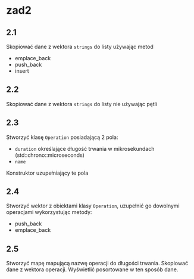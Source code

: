 # zad2

2.1
-
Skopiować dane z wektora `strings` do listy używając metod
- emplace_back
- push_back
- insert

2.2
-
Skopiować dane z wektora `strings` do listy nie używając pętli

2.3
-
Stworzyć klasę `Operation` posiadającą 2 pola:
- `duration` określające długość trwania w mikrosekundach (std::chrono::microseconds)
- `name`

Konstruktor uzupełniający te pola

2.4
-

Stworzyć wektor z obiektami klasy `Operation`, uzupełnić go dowolnymi operacjami wykorzystując metody:
- push_back
- emplace_back

2.5
-

Stworzyć mapę mapującą nazwę operacji do długości trwania.
Skopiować dane z wektora operacji. 
Wyświetlić posortowane w ten sposób dane.